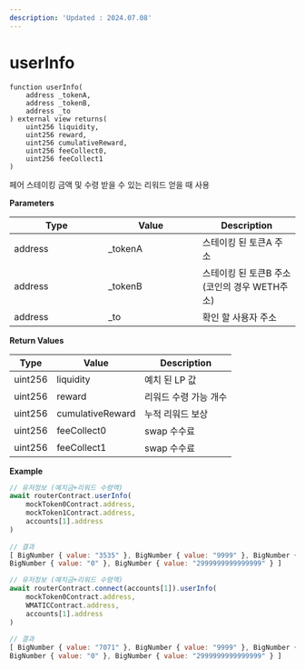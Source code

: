 ```yaml
---
description: 'Updated : 2024.07.08'
---
```


# userInfo

```solidity
function userInfo( 
    address _tokenA, 
    address _tokenB,
    address _to
) external view returns(
    uint256 liquidity, 
    uint256 reward, 
    uint256 cumulativeReward, 
    uint256 feeCollect0,
    uint256 feeCollect1
)
```



페어 스테이킹 금액 및 수령 받을 수 있는 리워드 얻을 때 사용



**Parameters**

<table><thead><tr><th width="150">Type</th><th width="150">Value</th><th>Description</th></tr></thead><tbody><tr><td>address</td><td>_tokenA</td><td>스테이킹 된 토큰A 주소</td></tr><tr><td>address</td><td>_tokenB</td><td>스테이킹 된 토큰B 주소<br>(코인의 경우 WETH주소)</td></tr><tr><td>address</td><td>_to</td><td>확인 할 사용자 주소</td></tr></tbody></table>



**Return Values**

| Type    | Value            | Description  |
| ------- | ---------------- | ------------ |
| uint256 | liquidity        | 예치 된 LP 값    |
| uint256 | reward           | 리워드 수령 가능 개수 |
| uint256 | cumulativeReward | 누적 리워드 보상    |
| uint256 | feeCollect0      | swap 수수료     |
| uint256 | feeCollect1      | swap 수수료     |



**Example**

```javascript
// 유저정보 (예치금+리워드 수령액)
await routerContract.userInfo(
    mockToken0Contract.address,
    mockToken1Contract.address,
    accounts[1].address
) 
    
// 결과
[ BigNumber { value: "3535" }, BigNumber { value: "9999" }, BigNumber { value: "0" },
BigNumber { value: "0" }, BigNumber { value: "2999999999999999" } ]

// 유저정보 (예치금+리워드 수령액)
await routerContract.connect(accounts[1]).userInfo(
    mockToken0Contract.address,
    WMATICContract.address,
    accounts[1].address
) 
    
// 결과
[ BigNumber { value: "7071" }, BigNumber { value: "9999" }, BigNumber { value: "0" },
BigNumber { value: "0" }, BigNumber { value: "2999999999999999" } ]
```



